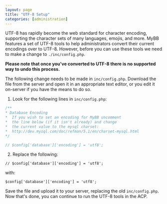 ```yaml
---
layout: page
title: "UTF-8 Setup"
categories: [administration]
---
```


UTF-8 has rapidly become the web standard for character encoding, supporting the character sets of many languages, emojis, and more. MyBB features a set of UTF-8 tools to help administrators convert their current encodings over to UTF-8. However, before you can use these tools we need to make a change to `./inc/config.php`.

**Please note that once you've converted to UTF-8 there is no supported way to undo this process.** 

The following change needs to be made in `inc/config.php`. Download the file from the server and open it in an appropriate text editor, or you edit it on-server if you have the means to do so.

1. Look for the following lines in `inc/config.php`: 

```php
/**
* Database Encoding
*  If you wish to set an encoding for MyBB uncomment
*  the line below (if it isn't already) and change
*  the current value to the mysql charset:
*  http://dev.mysql.com/doc/refman/5.1/en/charset-mysql.html
*/

// $config['database']['encoding'] = 'utf8';
 ```

2. Replace the following:

``// $config['database']['encoding'] = 'utf8';``

with:

```$config['database']['encoding'] = 'utf8';```

Save the file and upload it to your server, replacing the old `inc/config.php`. Now that's done, you can continue to run the UTF-8 tools in the ACP.
